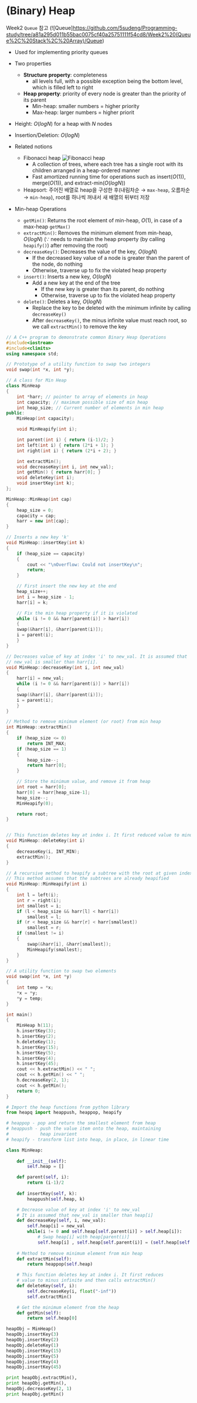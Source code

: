 # (Binary) Heap
Week2 `Queue` 참고 (![Queue]https://github.com/5sudeng/Programming-study/tree/a81a295d011b55bac0075cf40a25751111f54cd8/Week2%20(Queue%2C%20Stack%2C%20Array)/Queue)

- Used for implementing priority queues
- Two properties
    - **Structure property**: completeness
        - all levels full, with a possible exception being the bottom level, which is filled left to right
    - **Heap property**: priority of every node is greater than the priority of its parent
        - Min-heap: smaller numbers = higher priority
        - Max-heap: larger numbers = higher priorit
- Height: $O(logN)$ for a heap with $N$ nodes
- Insertion/Deletion: $O(logN)$

- Related notions
    - Fibonacci heap
    ![Fibonacci heap](https://media.geeksforgeeks.org/wp-content/uploads/Fibonacci-Heap.png)
        - A collection of trees, where each tree has a single root with its children arranged in a heap-ordered manner
        - Fast amortized running time for operations such as insert($O(1)$), merge($O(1)$), and extract-min($O(logN)$)
    - Heapsort: 주어진 배열로 heap을 구성한 후(내림차순 &rarr; `max-heap`, 오름차순 &rarr; `min-heap`), root를 하나씩 꺼내서 새 배열의 뒤부터 저장

- Min-heap Operations
    - `getMin()`: Returns the root element of min-heap, $O(1)$, in case of a max-heap `getMax()`
    - `extractMin()`: Removes the minimum element from min-heap, $O(logN)$ ($\because$ needs to maintain the heap property (by calling `heapify()`) after removing the root)
    - `decreaseKey()`: Decreases the value of the key, $O(logN)$
        - If the decreased key value of a node is greater than the parent of the node, do nothing
        - Otherwise, traverse up to fix the violated heap property
    - `insert()`: Inserts a new key, $O(logN)$
        - Add a new key at the end of the tree
            - If the new key is greater than its parent, do nothing
            - Otherwise, traverse up to fix the violated heap property
    - `delete()`: Deletes a key, $O(logN)$
        - Replace the key to be deleted with the minimum infinite by calling `decreaseKey()`
        - After `decreaseKey()`, the minus infinite value must reach root, so we call `extractMin()` to remove the key
``` C++
// A C++ program to demonstrate common Binary Heap Operations 
#include<iostream> 
#include<climits> 
using namespace std; 

// Prototype of a utility function to swap two integers 
void swap(int *x, int *y); 

// A class for Min Heap 
class MinHeap 
{ 
	int *harr; // pointer to array of elements in heap 
	int capacity; // maximum possible size of min heap 
	int heap_size; // Current number of elements in min heap 
public: 
	MinHeap(int capacity); 

	void MinHeapify(int i); 

	int parent(int i) { return (i-1)/2; } 
	int left(int i) { return (2*i + 1); } 
	int right(int i) { return (2*i + 2); } 

	int extractMin(); 
	void decreaseKey(int i, int new_val); 
	int getMin() { return harr[0]; } 
	void deleteKey(int i); 
	void insertKey(int k); 
}; 

MinHeap::MinHeap(int cap) 
{ 
	heap_size = 0; 
	capacity = cap; 
	harr = new int[cap]; 
} 

// Inserts a new key 'k' 
void MinHeap::insertKey(int k) 
{ 
	if (heap_size == capacity) 
	{ 
		cout << "\nOverflow: Could not insertKey\n"; 
		return; 
	} 

	// First insert the new key at the end 
	heap_size++; 
	int i = heap_size - 1; 
	harr[i] = k; 

	// Fix the min heap property if it is violated 
	while (i != 0 && harr[parent(i)] > harr[i]) 
	{ 
	swap(&harr[i], &harr[parent(i)]); 
	i = parent(i); 
	} 
} 

// Decreases value of key at index 'i' to new_val. It is assumed that 
// new_val is smaller than harr[i]. 
void MinHeap::decreaseKey(int i, int new_val) 
{ 
	harr[i] = new_val; 
	while (i != 0 && harr[parent(i)] > harr[i]) 
	{ 
	swap(&harr[i], &harr[parent(i)]); 
	i = parent(i); 
	} 
} 

// Method to remove minimum element (or root) from min heap 
int MinHeap::extractMin() 
{ 
	if (heap_size <= 0) 
		return INT_MAX; 
	if (heap_size == 1) 
	{ 
		heap_size--; 
		return harr[0]; 
	} 

	// Store the minimum value, and remove it from heap 
	int root = harr[0]; 
	harr[0] = harr[heap_size-1]; 
	heap_size--; 
	MinHeapify(0); 

	return root; 
} 


// This function deletes key at index i. It first reduced value to minus infinite, then calls extractMin() 
void MinHeap::deleteKey(int i) 
{ 
	decreaseKey(i, INT_MIN); 
	extractMin(); 
} 

// A recursive method to heapify a subtree with the root at given index 
// This method assumes that the subtrees are already heapified 
void MinHeap::MinHeapify(int i) 
{ 
	int l = left(i); 
	int r = right(i); 
	int smallest = i; 
	if (l < heap_size && harr[l] < harr[i]) 
		smallest = l; 
	if (r < heap_size && harr[r] < harr[smallest]) 
		smallest = r; 
	if (smallest != i) 
	{ 
		swap(&harr[i], &harr[smallest]); 
		MinHeapify(smallest); 
	} 
} 

// A utility function to swap two elements 
void swap(int *x, int *y) 
{ 
	int temp = *x; 
	*x = *y; 
	*y = temp; 
} 

int main() 
{ 
	MinHeap h(11); 
	h.insertKey(3); 
	h.insertKey(2); 
	h.deleteKey(1); 
	h.insertKey(15); 
	h.insertKey(5); 
	h.insertKey(4); 
	h.insertKey(45); 
	cout << h.extractMin() << " "; 
	cout << h.getMin() << " "; 
	h.decreaseKey(2, 1); 
	cout << h.getMin(); 
	return 0; 
} 
```

``` Python
# Import the heap functions from python library 
from heapq import heappush, heappop, heapify 

# heappop - pop and return the smallest element from heap 
# heappush - push the value item onto the heap, maintaining 
#			 heap invarient 
# heapify - transform list into heap, in place, in linear time 

class MinHeap: 
	
	def __init__(self): 
		self.heap = [] 

	def parent(self, i): 
		return (i-1)/2
	
	def insertKey(self, k): 
		heappush(self.heap, k)		 

	# Decrease value of key at index 'i' to new_val 
	# It is assumed that new_val is smaller than heap[i] 
	def decreaseKey(self, i, new_val): 
		self.heap[i] = new_val 
		while(i != 0 and self.heap[self.parent(i)] > self.heap[i]): 
			# Swap heap[i] with heap[parent(i)] 
			self.heap[i] , self.heap[self.parent(i)] = (self.heap[self.parent(i)], self.heap[i]) 
			
	# Method to remove minimum element from min heap 
	def extractMin(self): 
		return heappop(self.heap) 

	# This function deletes key at index i. It first reduces 
	# value to minus infinite and then calls extractMin() 
	def deleteKey(self, i): 
		self.decreaseKey(i, float("-inf")) 
		self.extractMin() 

	# Get the minimum element from the heap 
	def getMin(self): 
		return self.heap[0] 

heapObj = MinHeap() 
heapObj.insertKey(3) 
heapObj.insertKey(2) 
heapObj.deleteKey(1) 
heapObj.insertKey(15) 
heapObj.insertKey(5) 
heapObj.insertKey(4) 
heapObj.insertKey(45) 

print heapObj.extractMin(), 
print heapObj.getMin(), 
heapObj.decreaseKey(2, 1) 
print heapObj.getMin() 
```
